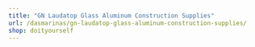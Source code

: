 ```yaml
---
title: "GN Laudatop Glass Aluminum Construction Supplies"
url: /dasmarinas/gn-laudatop-glass-aluminum-construction-supplies/
shop: doityourself
---
```

